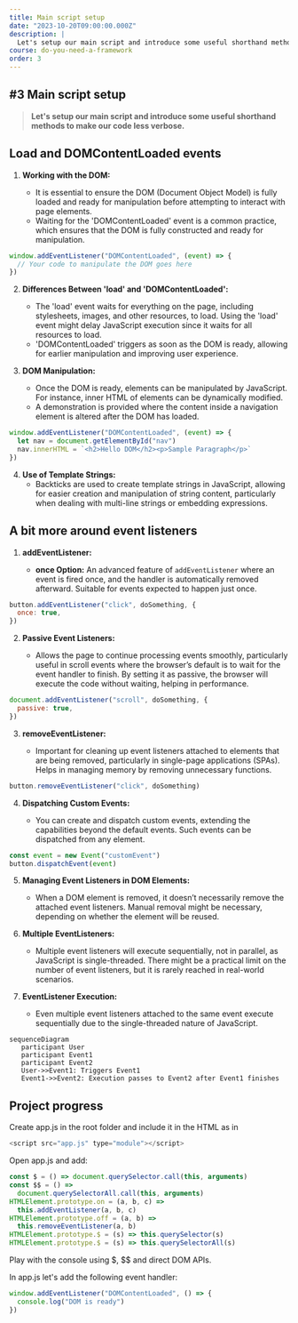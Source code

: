 ```yaml
---
title: Main script setup
date: "2023-10-20T09:00:00.000Z"
description: |
  Let's setup our main script and introduce some useful shorthand methods to make our code less verbose.
course: do-you-need-a-framework
order: 3
---
```


## #3 Main script setup

> **Let's setup our main script and introduce some useful shorthand methods to make our code less verbose.**

## Load and DOMContentLoaded events

1. **Working with the DOM:**

   - It is essential to ensure the DOM (Document Object Model) is fully loaded and ready for manipulation before attempting to interact with page elements.
   - Waiting for the 'DOMContentLoaded' event is a common practice, which ensures that the DOM is fully constructed and ready for manipulation.

```javascript
window.addEventListener("DOMContentLoaded", (event) => {
  // Your code to manipulate the DOM goes here
})
```

2. **Differences Between 'load' and 'DOMContentLoaded':**

   - The 'load' event waits for everything on the page, including stylesheets, images, and other resources, to load. Using the 'load' event might delay JavaScript execution since it waits for all resources to load.
   - 'DOMContentLoaded' triggers as soon as the DOM is ready, allowing for earlier manipulation and improving user experience.

3. **DOM Manipulation:**

   - Once the DOM is ready, elements can be manipulated by JavaScript. For instance, inner HTML of elements can be dynamically modified.
   - A demonstration is provided where the content inside a navigation element is altered after the DOM has loaded.

```javascript
window.addEventListener("DOMContentLoaded", (event) => {
  let nav = document.getElementById("nav")
  nav.innerHTML = `<h2>Hello DOM</h2><p>Sample Paragraph</p>`
})
```

4. **Use of Template Strings:**
   - Backticks are used to create template strings in JavaScript, allowing for easier creation and manipulation of string content, particularly when dealing with multi-line strings or embedding expressions.

## A bit more around event listeners

1. **addEventListener:**

   - **once Option:** An advanced feature of `addEventListener` where an event is fired once, and the handler is automatically removed afterward. Suitable for events expected to happen just once.

```javascript
button.addEventListener("click", doSomething, {
  once: true,
})
```

2. **Passive Event Listeners:**

   - Allows the page to continue processing events smoothly, particularly useful in scroll events where the browser’s default is to wait for the event handler to finish. By setting it as passive, the browser will execute the code without waiting, helping in performance.

```javascript
document.addEventListener("scroll", doSomething, {
  passive: true,
})
```

3. **removeEventListener:**

   - Important for cleaning up event listeners attached to elements that are being removed, particularly in single-page applications (SPAs). Helps in managing memory by removing unnecessary functions.

```javascript
button.removeEventListener("click", doSomething)
```

4. **Dispatching Custom Events:**

   - You can create and dispatch custom events, extending the capabilities beyond the default events. Such events can be dispatched from any element.

```javascript
const event = new Event("customEvent")
button.dispatchEvent(event)
```

5. **Managing Event Listeners in DOM Elements:**

   - When a DOM element is removed, it doesn’t necessarily remove the attached event listeners. Manual removal might be necessary, depending on whether the element will be reused.

6. **Multiple EventListeners:**

   - Multiple event listeners will execute sequentially, not in parallel, as JavaScript is single-threaded. There might be a practical limit on the number of event listeners, but it is rarely reached in real-world scenarios.

7. **EventListener Execution:**
   - Even multiple event listeners attached to the same event execute sequentially due to the single-threaded nature of JavaScript.

```mermaid
sequenceDiagram
   participant User
   participant Event1
   participant Event2
   User->>Event1: Triggers Event1
   Event1->>Event2: Execution passes to Event2 after Event1 finishes
```

## Project progress

Create app.js in the root folder and include it in the HTML as in

```js
<script src="app.js" type="module"></script>
```

Open app.js and add:

```js
const $ = () => document.querySelector.call(this, arguments)
const $$ = () =>
  document.querySelectorAll.call(this, arguments)
HTMLElement.prototype.on = (a, b, c) =>
  this.addEventListener(a, b, c)
HTMLElement.prototype.off = (a, b) =>
  this.removeEventListener(a, b)
HTMLElement.prototype.$ = (s) => this.querySelector(s)
HTMLElement.prototype.$ = (s) => this.querySelectorAll(s)
```

Play with the console using $, $$ and direct DOM APIs.

In app.js let's add the following event handler:

```js
window.addEventListener("DOMContentLoaded", () => {
  console.log("DOM is ready")
})
```
